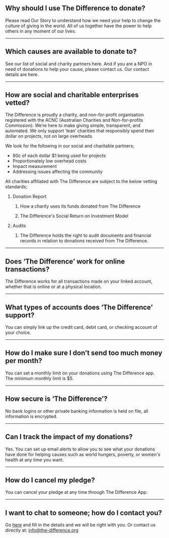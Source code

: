 ## Why should I use The Difference to donate?

Please read Our Story to understand how we need your help to change the culture of giving in the world. All of us together have the power to help others in any moment of our lives.

---

## Which causes are available to donate to?

See our list of social and charity partners here. And if you are a NPO in need of donations to help your cause, please contact us. Our contact details are here.

---

## How are social and charitable enterprises vetted?

The Difference is proudly a charity, and non-for-profit organisation registered with the ACNC (Australian Charities and Non-for-profits Commission). We’re here to make giving simple, transparent, and automated. We only support ‘lean’ charities that responsibly spend their dollar on projects, not on large overheads.

We look for the following in our social and charitable partners;

- 80c of each dollar $1 being used for projects
- Proportionately low overhead costs
- Impact measurement
- Addressing issues affecting the community

All charities affiliated with The Difference are subject to the below vetting standards;

1.  Donation Report

    1. How a charity uses its funds donated from The Difference

    2. The Difference's Social Return on Investment Model

2.  Audits

    1. The Difference holds the right to audit documents and financial records in relation to donations received from The Difference.

---

## Does ‘The Difference’ work for online transactions?

The Difference works for all transactions made on your linked account, whether that is online or at a physical location.

---

## What types of accounts does ‘The Difference’ support?

You can simply link up the credit card, debit card, or checking account of your choice.

---

## How do I make sure I don’t send too much money per month?

You can set a monthly limit on your donations using The Difference app. The minimum monthly limit is $5.

---

## How secure is ‘The Difference’?

No bank logins or other private banking information is held on file, all information is encrypted.

---

## Can I track the impact of my donations?

Yes. You can set up email alerts to allow you to see what your donations have done for helping causes such as world hungers, poverty, or women's health at any time you want.

---

## How do I cancel my pledge?

You can cancel your pledge at any time through The Difference App.

---

## I want to chat to someone; how do I contact you?

Go [here](https://www.the-difference.org/contact "The Difference Contact Form") and fill in the details and we will be right with you. Or contact us directly at:
info@the-difference.org
